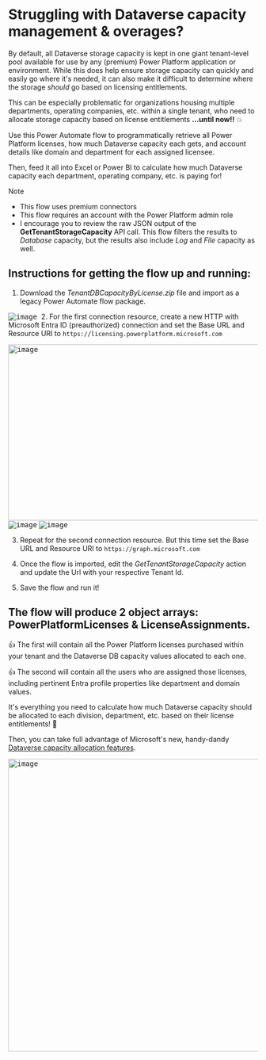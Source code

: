 # Struggling with Dataverse capacity management & overages? 
By default, all Dataverse storage capacity is kept in one giant tenant-level pool available for use by any (premium) Power Platform application or environment. While this does help ensure storage capacity can quickly and easily go where it's needed, it can also make it difficult to determine where the storage *should* go based on licensing entitlements. 

This can be especially problematic for organizations housing multiple departments, operating companies, etc. within a single tenant, who need to allocate storage capacity based on license entitlements **...until now!!** :boom:

Use this Power Automate flow to programmatically retrieve all Power Platform licenses, how much Dataverse capacity each gets, and account details like domain and department for each assigned licensee. 

Then, feed it all into Excel or Power BI to calculate how much Dataverse capacity each department, operating company, etc. is paying for! 
> [!NOTE]
> + This flow uses premium connectors
> + This flow requires an account with the Power Platform admin role
> + I encourage you to review the raw JSON output of the **GetTenantStorageCapacity** API call. This flow filters the results to *Database* capacity, but the results also include *Log* and *File* capacity as well. 

## Instructions for getting the flow up and running: 
1. Download the _TenantDBCapacityByLicense.zip_ file and import as a legacy Power Automate flow package.

<kbd> ![image](https://github.com/user-attachments/assets/c09b3f6e-b2da-472b-8adc-ce4fc81634a9) </kbd>
2. For the first connection resource, create a new HTTP with Microsoft Entra ID (preauthorized) connection and set the Base URL and Resource URI to `https://licensing.powerplatform.microsoft.com`

<kbd><img width="979" height="355" alt="image" src="https://github.com/user-attachments/assets/87751643-d616-4d85-8ac2-7e8a8572eca3" /></kbd>
<kbd>![image](https://github.com/user-attachments/assets/00b94e6f-ae29-4194-b721-c91eb3563924)</kbd>
<kbd>![image](https://github.com/user-attachments/assets/89533526-1ddc-4c26-8f00-796c5f177341)</kbd>

3. Repeat for the second connection resource. But this time set the Base URL and Resource URI to `https://graph.microsoft.com`

4. Once the flow is imported, edit the _GetTenantStorageCapacity_ action and update the Url with your respective Tenant Id.

5. Save the flow and run it! 

## The flow will produce 2 object arrays: PowerPlatformLicenses & LicenseAssignments. 

:thumbsup: The first will contain all the Power Platform licenses purchased within your tenant and the Dataverse DB capacity values allocated to each one.

:thumbsup: The second will contain all the users who are assigned those licenses, including pertinent Entra profile properties like department and domain values.

It's everything you need to calculate how much Dataverse capacity should be allocated to each division, department, etc. based on their license entitlements! 👀

Then, you can take full advantage of Microsoft's new, handy-dandy [Dataverse capacity allocation features](https://learn.microsoft.com/en-us/power-platform/admin/capacity-storage#allocate-capacity-for-an-environment). 

<kbd><img width="936" height="591" alt="image" src="https://github.com/user-attachments/assets/267d6437-eda8-4d05-b959-1bf8a387ac4b" /></kbd>

